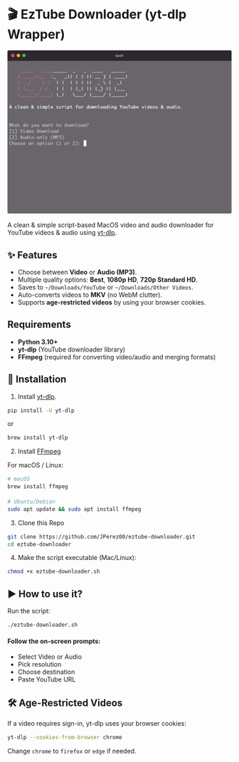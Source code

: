 # 🎬 EzTube Downloader (yt-dlp Wrapper)

![Image](/eztube-banner.png)

A clean & simple script-based MacOS video and audio downloader for YouTube videos & audio using [yt-dlp](https://github.com/yt-dlp/yt-dlp).

## ✨ Features
- Choose between **Video** or **Audio (MP3)**.
- Multiple quality options: **Best**, **1080p HD**, **720p Standard HD**.
- Saves to `~/Downloads/YouTube` or `~/Downloads/Other Videos`.
- Auto-converts videos to **MKV** (no WebM clutter).
- Supports **age-restricted videos** by using your browser cookies.

## Requirements

- **Python 3.10+**
- **yt-dlp** (YouTube downloader library)
- **FFmpeg** (required for converting video/audio and merging formats)

## 🚀 Installation

1. Install [yt-dlp](https://github.com/yt-dlp/yt-dlp).

```bash
pip install -U yt-dlp
```

or

```bash
brew install yt-dlp
```

2. Install [FFmpeg]([https://ffmpeg.org/download.html])

For macOS / Linux:

```bash
# macOS
brew install ffmpeg

# Ubuntu/Debian
sudo apt update && sudo apt install ffmpeg
```

3. Clone this Repo

```bash
git clone https://github.com/JPerez00/eztube-downloader.git
cd eztube-downloader
```

4. Make the script executable (Mac/Linux):

```bash
chmod +x eztube-downloader.sh
```

## ▶️ How to use it?

Run the script:

```bash
./eztube-downloader.sh
```

#### Follow the on-screen prompts:

- Select Video or Audio
- Pick resolution
- Choose destination
- Paste YouTube URL

## 🛠️ Age-Restricted Videos

If a video requires sign-in, yt-dlp uses your browser cookies:

```bash
yt-dlp --cookies-from-browser chrome
```

Change `chrome` to `firefox` or `edge` if needed.